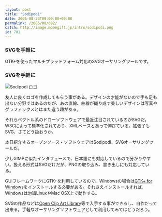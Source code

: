 ```yaml
---
layout: post
title: "Sodipodi"
date: 2005-08-23T09:00:00+09:00
permalink: /2005/08/692/
catch: http://image.moongift.jp/intro/sodipodi.png
id: 701
---
```

### SVGを手軽に
  
GTK+を使ったマルチプラットフォーム対応のSVGオーサリングツールです。  
<!--more-->  

### SVGを手軽に
  

![Sodipodi ロゴ](http://image.moongift.jp/intro/sodipodi.png "Sodipodi ロゴ")

  

友人に良くロゴを作成してもらう事がある。デザインの才能がないので手も足も出ない分野ではあるのだが、あの直線、曲線が織り成す美しいデザインは写真やグラフィックスとはまた違う趣がある。

  

それらベクトル系のドローソフトウェアで最近注目されているのがSVGだ。W3Cによって標準化されており、XMLベースとあって伸びている。拡張子もSVG、さてどう扱おうか。

  

本日紹介するオープンソース・ソフトウェアはSodipodi、SVGオーサリングツールだ。

  

少しGIMPに似たインタフェースで、日本語にも対応しているので分かりやすい。扱える形式はSVGだけだが、PNGの取り込み、書き出しにも対応している。

  

GUIフレームワークにGTK+を利用しているので、Windowsの場合は[GTK+ for Windows](http://www.dropline.net/gtk/)をインストールする必要がある。それさえインストールすれば、Windowsは勿論LinuxやMac OSX上で動作する。

  

SVGの作品などは[Open Clip Art Library](http://www.openclipart.org/)等で入手する事ができるし、自作だって出来る。手軽なオーサリングソフトウェアとして利用してみてはどうだろう。

